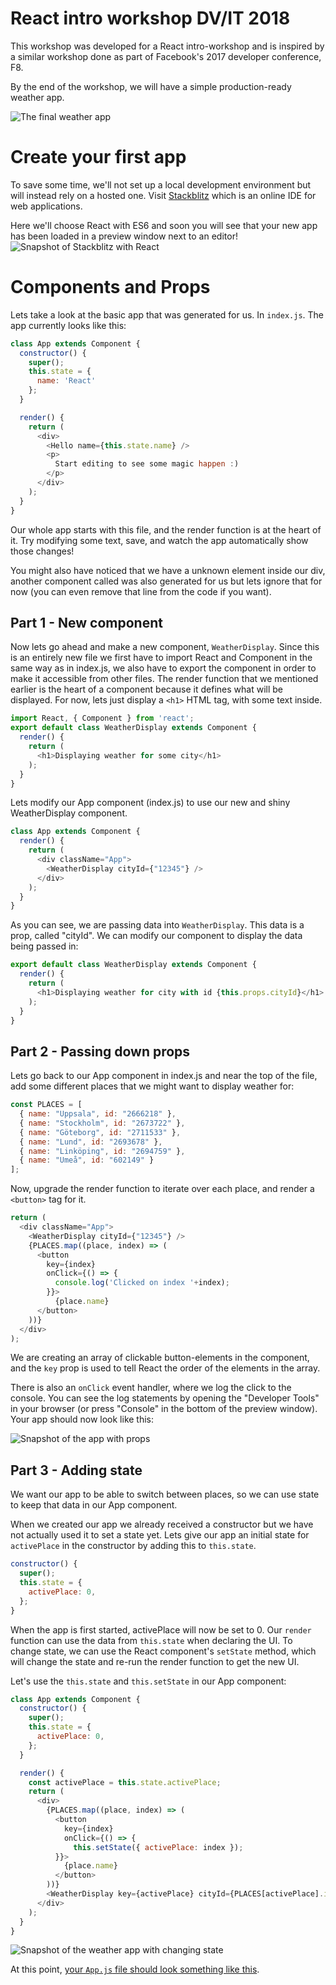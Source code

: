 # React intro workshop DV/IT 2018

This workshop was developed for a React intro-workshop and is inspired by a similar workshop done as part of Facebook's 2017 developer conference, F8.

By the end of the workshop, we will have a simple production-ready weather app.

![The final weather app](./images/final.png)

# Create your first app

To save some time, we'll not set up a local development environment but will instead rely on a hosted one.
Visit [Stackblitz](https://stackblitz.com/) which is an online IDE for web applications.

Here we'll choose React with ES6 and soon you will see that your new app has been loaded in a preview window next to an editor!
![Snapshot of Stackblitz with React](./images/stackblitz.png)

# Components and Props

Lets take a look at the basic app that was generated for us. In `index.js`. The app currently looks like this:

```js
class App extends Component {
  constructor() {
    super();
    this.state = {
      name: 'React'
    };
  }

  render() {
    return (
      <div>
        <Hello name={this.state.name} />
        <p>
          Start editing to see some magic happen :)
        </p>
      </div>
    );
  }
}
```

Our whole app starts with this file, and the render function is at the heart of it. Try modifying some text, save, and watch the app automatically show those changes!

You might also have noticed that we have a unknown element inside our div, another component called <Hello> was also generated for us but lets ignore that for now (you can even remove that line from the code if you want).

## Part 1 - New component

Now lets go ahead and make a new component, `WeatherDisplay`. Since this is an entirely new file we first have to import React and Component in the same way as in index.js, we also have to export the component in order to make it accessible from other files. The render function that we mentioned earlier is the heart of a component because it defines what will be displayed. For now, lets just display a `<h1>` HTML tag, with some text inside.

```js
import React, { Component } from 'react';
export default class WeatherDisplay extends Component {
  render() {
    return (
      <h1>Displaying weather for some city</h1>
    );
  }
}

```

Lets modify our App component (index.js) to use our new and shiny WeatherDisplay component.

```js
class App extends Component {
  render() {
    return (
      <div className="App">
        <WeatherDisplay cityId={"12345"} />
      </div>
    );
  }
}
```

As you can see, we are passing data into `WeatherDisplay`. This data is a prop, called "cityId". We can modify our component to display the data being passed in:

```js
export default class WeatherDisplay extends Component {
  render() {
    return (
      <h1>Displaying weather for city with id {this.props.cityId}</h1>
    );
  }
}
```

## Part 2 - Passing down props

Lets go back to our App component in index.js and near the top of the file, add some different places that we might want to display weather for:

```js
const PLACES = [
  { name: "Uppsala", id: "2666218" },
  { name: "Stockholm", id: "2673722" },
  { name: "Göteborg", id: "2711533" },
  { name: "Lund", id: "2693678" },
  { name: "Linköping", id: "2694759" },
  { name: "Umeå", id: "602149" }
];
```

Now, upgrade the render function to iterate over each place, and render a `<button>` tag for it.

```js
return (
  <div className="App">
    <WeatherDisplay cityId={"12345"} />
    {PLACES.map((place, index) => (
      <button
        key={index}
        onClick={() => {
          console.log('Clicked on index '+index);
        }}>
          {place.name}
      </button>
    ))}
  </div>
);
```

We are creating an array of clickable button-elements in the component, and the `key` prop is used to tell React the order of the elements in the array.

There is also an `onClick` event handler, where we log the click to the console. You can see the log statements by opening the "Developer Tools" in your browser (or press "Console" in the bottom of the preview window). Your app should now look like this:

![Snapshot of the app with props](./images/with_props.png)

## Part 3 - Adding state

We want our app to be able to switch between places, so we can use state to keep that data in our App component.

When we created our app we already received a constructor but we have not actually used it to set a state yet. Lets give our app an initial state for `activePlace` in the constructor by adding this to `this.state`.

```js
constructor() {
  super();
  this.state = {
    activePlace: 0,
  };
}
```

When the app is first started, activePlace will now be set to 0. Our `render` function can use the data from `this.state` when declaring the UI. To change state, we can use the React component's `setState` method, which will change the state and re-run the render function to get the new UI.

Let's use the `this.state` and `this.setState` in our App component:

```js
class App extends Component {
  constructor() {
    super();
    this.state = {
      activePlace: 0,
    };
  }

  render() {
    const activePlace = this.state.activePlace;
    return (
      <div>
        {PLACES.map((place, index) => (
          <button
            key={index}
            onClick={() => {
              this.setState({ activePlace: index });
          }}>
            {place.name}
          </button>
        ))}
        <WeatherDisplay key={activePlace} cityId={PLACES[activePlace].id} />
      </div>
    );
  }
}
```

![Snapshot of the weather app with changing state](./images/with_state.png)

At this point, [your `App.js` file should look something like this](./snapshots/part3_state/index.js).
